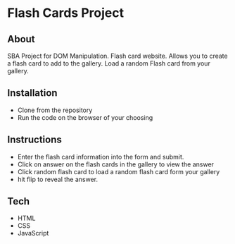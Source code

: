 # Flash Cards Project

## About

SBA Project for DOM Manipulation. Flash card website. Allows you to create a flash card to add to the gallery. Load a random Flash card from your gallery.

## Installation

- Clone from the repository
- Run the code on the browser of your choosing

## Instructions

- Enter the flash card information into the form and submit.
- Click on answer on the flash cards in the gallery to view the answer
- Click random flash card to load a random flash card form your gallery
- hit flip to reveal the answer.

## Tech

- HTML
- CSS
- JavaScript
